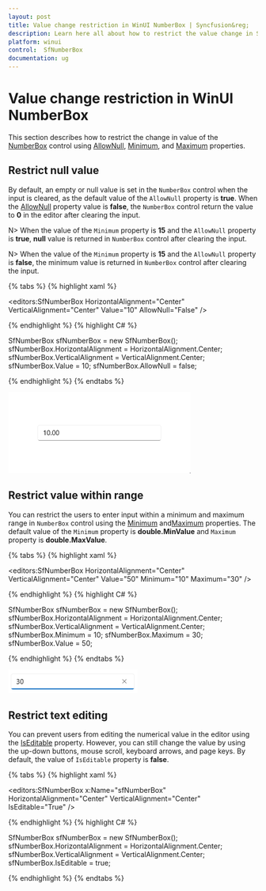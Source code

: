 ```yaml
---
layout: post
title: Value change restriction in WinUI NumberBox | Syncfusion&reg;
description: Learn here all about how to restrict the value change in Syncfusion&reg; WinUI NumberBox (SfNumberBox) control and more.
platform: winui
control:  SfNumberBox
documentation: ug
---
```


# Value change restriction in WinUI NumberBox

This section describes how to restrict the change in value of the [NumberBox](https://help.syncfusion.com/cr/winui/Syncfusion.UI.Xaml.Editors.SfNumberBox.html) control using [AllowNull](https://help.syncfusion.com/cr/winui/Syncfusion.UI.Xaml.Editors.SfNumberBox.html#Syncfusion_UI_Xaml_Editors_SfNumberBox_AllowNull), [Minimum](https://help.syncfusion.com/cr/winui/Syncfusion.UI.Xaml.Editors.SfNumberBox.html#Syncfusion_UI_Xaml_Editors_SfNumberBox_Minimum), and [Maximum](https://help.syncfusion.com/cr/winui/Syncfusion.UI.Xaml.Editors.SfNumberBox.html#Syncfusion_UI_Xaml_Editors_SfNumberBox_Maximum) properties.

## Restrict null value

By default, an empty or null value is set in the `NumberBox` control when the input is cleared, as the default value of the `AllowNull` property is **true**. When the [AllowNull](https://help.syncfusion.com/cr/winui/Syncfusion.UI.Xaml.Editors.SfNumberBox.html#Syncfusion_UI_Xaml_Editors_SfNumberBox_AllowNull) property value is **false**, the `NumberBox` control return the value to **0** in the editor after clearing the input.

N> When the value of the `Minimum` property is **15** and the `AllowNull` property is **true**, **null** value is returned in `NumberBox` control after clearing the input.

N> When the value of the `Minimum` property is **15** and the `AllowNull` property is **false**, the minimum value is returned in `NumberBox` control after clearing the input.

{% tabs %}
{% highlight xaml %}

<editors:SfNumberBox HorizontalAlignment="Center"
                     VerticalAlignment="Center" 
                     Value="10" 
                     AllowNull="False" />

{% endhighlight %}
{% highlight C# %}

SfNumberBox sfNumberBox = new SfNumberBox();
sfNumberBox.HorizontalAlignment = HorizontalAlignment.Center;
sfNumberBox.VerticalAlignment = VerticalAlignment.Center;
sfNumberBox.Value = 10;
sfNumberBox.AllowNull = false;

{% endhighlight %}
{% endtabs %}

![WinUI NumberBox value restriction](Restriction_images/restrict_nullvalue.gif)

## Restrict value within range

You can restrict the users to enter input within a minimum and maximum range in `NumberBox` control using the [Minimum](https://help.syncfusion.com/cr/winui/Syncfusion.UI.Xaml.Editors.SfNumberBox.html#Syncfusion_UI_Xaml_Editors_SfNumberBox_Minimum) and[Maximum](https://help.syncfusion.com/cr/winui/Syncfusion.UI.Xaml.Editors.SfNumberBox.html#Syncfusion_UI_Xaml_Editors_SfNumberBox_Maximum) properties. The default value of the `Minimum` property is **double.MinValue** and `Maximum` property is **double.MaxValue**.

{% tabs %}
{% highlight xaml %}

<editors:SfNumberBox HorizontalAlignment="Center"
                     VerticalAlignment="Center"
                     Value="50"
                     Minimum="10"
                     Maximum="30" />

{% endhighlight %}
{% highlight C# %}

SfNumberBox sfNumberBox = new SfNumberBox();
sfNumberBox.HorizontalAlignment = HorizontalAlignment.Center;
sfNumberBox.VerticalAlignment = VerticalAlignment.Center;
sfNumberBox.Minimum = 10;
sfNumberBox.Maximum = 30;
sfNumberBox.Value = 50;

{% endhighlight %}
{% endtabs %}

![WinUI NumberBox value restriction](GettingStarted_images/value_restriction_img.png)

## Restrict text editing

You can prevent users from editing the numerical value in the editor using the [IsEditable](https://help.syncfusion.com/cr/winui/Syncfusion.UI.Xaml.Editors.SfNumberBox.html#Syncfusion_UI_Xaml_Editors_SfNumberBox_IsEditable) property. However, you can still change the value by using the up-down buttons, mouse scroll, keyboard arrows, and page keys. By default, the value of `IsEditable` property is **false**. 

{% tabs %}
{% highlight xaml %}

<editors:SfNumberBox x:Name="sfNumberBox" 
                     HorizontalAlignment="Center"
                     VerticalAlignment="Center"
                     IsEditable="True" />

{% endhighlight %}
{% highlight C# %}

SfNumberBox sfNumberBox = new SfNumberBox();
sfNumberBox.HorizontalAlignment = HorizontalAlignment.Center;
sfNumberBox.VerticalAlignment = VerticalAlignment.Center;
sfNumberBox.IsEditable = true;

{% endhighlight %}
{% endtabs %}

